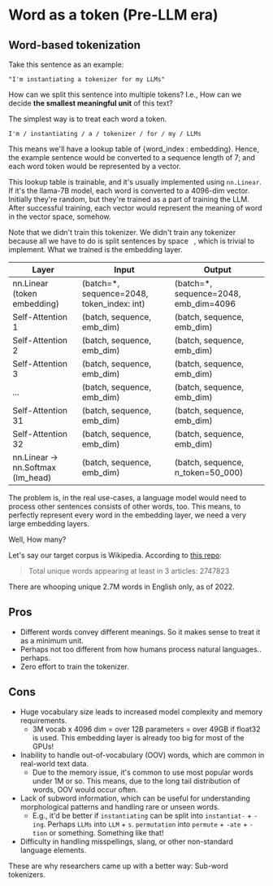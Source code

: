 # Word as a token (Pre-LLM era)

## Word-based tokenization

Take this sentence as an example:

```
"I'm instantiating a tokenizer for my LLMs"
```

How can we split this sentence into multiple tokens? 
I.e., How can we decide **the smallest meaningful unit** of this text?

The simplest way is to treat each word a token.

```
I'm / instantiating / a / tokenizer / for / my / LLMs
```

This means we'll have a lookup table of {word_index : embedding}. Hence, the example sentence would be converted to a sequence length of 7; and each word token would be represented by a vector.

This lookup table is trainable, and it's usually implemented using `nn.Linear`. If it's the llama-7B model, each word is converted to a 4096-dim vector. Initially they're random, but they're trained as a part of training the LLM. After successful training, each vector would represent the meaning of word in the vector space, somehow.

Note that we didn't train this tokenizer. We didn't train any tokenizer because all we have to do is split sentences by space ` `, which is trivial to implement. What we trained is the embedding layer.  


| Layer                             | Input                                      | Output                                |
|-----------------------------------|--------------------------------------------|---------------------------------------|
| nn.Linear (token embedding)       | (batch=*, sequence=2048, token_index: int) | (batch=*, sequence=2048, emb_dim=4096 |
| Self-Attention 1                  | (batch, sequence, emb_dim)                 | (batch, sequence, emb_dim)            |
| Self-Attention 2                  | (batch, sequence, emb_dim)                 | (batch, sequence, emb_dim)            |
| Self-Attention 3                  | (batch, sequence, emb_dim)                 | (batch, sequence, emb_dim)            |
| ...                               | (batch, sequence, emb_dim)                 | (batch, sequence, emb_dim)            |
| Self-Attention 31                 | (batch, sequence, emb_dim)                 | (batch, sequence, emb_dim)            |
| Self-Attention 32                 | (batch, sequence, emb_dim)                 | (batch, sequence, emb_dim)            |
| nn.Linear -> nn.Softmax (lm_head) | (batch, sequence, emb_dim)                 | (batch, sequence, n_token=50_000)     |


The problem is, in the real use-cases, a language model would need to process other sentences consists of other words, too. This means, to perfectly represent every word in the embedding layer, we need a very large embedding layers. 

Well, How many?

Let's say our target corpus is Wikipedia. According to [this repo](https://github.com/IlyaSemenov/wikipedia-word-frequency):

> Total unique words appearing at least in 3 articles: 2747823

There are whooping unique 2.7M words in English only, as of 2022. 

## Pros

- Different words convey different meanings. So it makes sense to treat it as a minimum unit.
- Perhaps not too different from how humans process natural languages.. perhaps. 
- Zero effort to train the tokenizer.

## Cons

- Huge vocabulary size leads to increased model complexity and memory requirements.
  - 3M vocab x 4096 dim = over 12B parameters = over 49GB if float32 is used. This embedding layer is already too big for most of the GPUs! 
- Inability to handle out-of-vocabulary (OOV) words, which are common in real-world text data.
  - Due to the memory issue, it's common to use most popular words under 1M or so. This means, due to the long tail distribution of words, OOV would occur often. 
- Lack of subword information, which can be useful for understanding morphological patterns and handling rare or unseen words.
  - E.g., it'd be better if `instantiating` can be split into `instantiat-` + `-ing`. Perhaps `LLMs` into `LLM` + `s`. `permutation` into `permute` + `-ate` + `-tion` or something. Something like that!  
- Difficulty in handling misspellings, slang, or other non-standard language elements.


These are why researchers came up with a better way: Sub-word tokenizers. 
